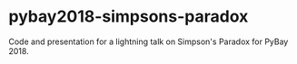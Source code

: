 # pybay2018-simpsons-paradox
Code and presentation for a lightning talk on Simpson's Paradox for PyBay 2018.
